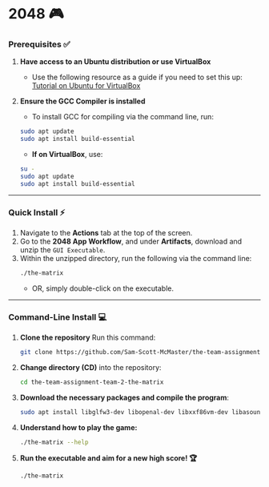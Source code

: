 # 2048 🎮

### Prerequisites ✅
1. **Have access to an Ubuntu distribution or use VirtualBox**
   - Use the following resource as a guide if you need to set this up: [Tutorial on Ubuntu for VirtualBox](https://www.geeksforgeeks.org/how-to-install-ubuntu-on-virtualbox/)

2. **Ensure the GCC Compiler is installed**
   - To install GCC for compiling via the command line, run:
   ```bash
   sudo apt update
   sudo apt install build-essential
   ```
   - **If on VirtualBox**, use:
   ```bash
   su -
   sudo apt update
   sudo apt install build-essential
   ```

---

### Quick Install ⚡
1. Navigate to the **Actions** tab at the top of the screen.
2. Go to the **2048 App Workflow**, and under **Artifacts**, download and unzip the `GUI Executable`.
3. Within the unzipped directory, run the following via the command line:
   ```bash
   ./the-matrix
   ```
   - OR, simply double-click on the executable.

---

### Command-Line Install 💻

1. **Clone the repository**
   Run this command:
   ```bash
   git clone https://github.com/Sam-Scott-McMaster/the-team-assignment-team-2-the-matrix.git
   ```

2. **Change directory (CD)** into the repository:
   ```bash
   cd the-team-assignment-team-2-the-matrix
   ```

3. **Download the necessary packages and compile the program**:
   ```bash
   sudo apt install libglfw3-dev libopenal-dev libxxf86vm-dev libasound2-dev libx11-dev libxrandr-dev libxi-dev libgl1-mesa-dev libglu1-mesa-dev libxcursor-dev libxinerama-dev libwayland-dev libxkbcommon-dev; git clone --depth 1 https://github.com/raysan5/raylib.git raylib; cd raylib/src/; make PLATFORM=PLATFORM_DESKTOP; sudo make install; cd ../../; make;
   ```
4. **Understand how to play the game:**
   ```bash
   ./the-matrix --help
   ```

5. **Run the executable and aim for a new high score! 🏆**
   ```bash
   ./the-matrix
   ```
